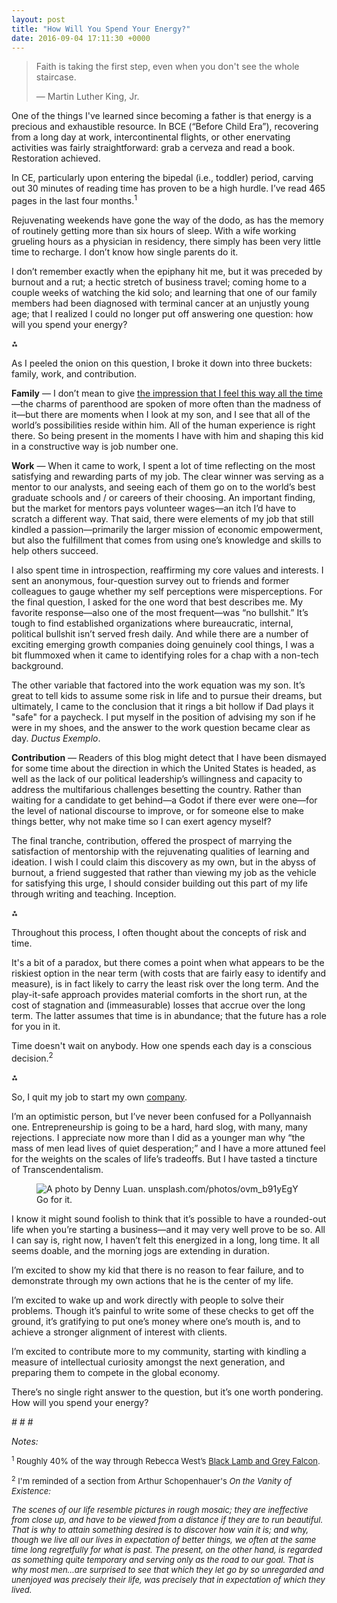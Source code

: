 ```yaml
---
layout: post
title: "How Will You Spend Your Energy?"
date: 2016-09-04 17:11:30 +0000
---
```


<!-- wp:quote -->
<blockquote class="wp-block-quote"><!-- wp:paragraph -->
<p>Faith is taking the first step, even when you don't see the whole staircase.</p>
<!-- /wp:paragraph -->

<!-- wp:paragraph -->
<p>— Martin Luther King, Jr.</p>
<!-- /wp:paragraph --></blockquote>
<!-- /wp:quote -->

<!-- wp:paragraph -->
<p>One of the things I've learned since becoming a father is that energy is a precious and exhaustible resource. In BCE (“Before Child Era”), recovering from a long day at work, intercontinental flights, or other enervating activities was fairly straightforward: grab a cerveza and read a book. Restoration achieved.</p>
<!-- /wp:paragraph -->

<!-- wp:paragraph -->
<p>In CE, particularly upon entering the bipedal (i.e., toddler) period, carving out 30 minutes of reading time has proven to be a high hurdle. I’ve read 465 pages in the last four months.<sup>1</sup></p>
<!-- /wp:paragraph -->

<!-- wp:paragraph -->
<p>Rejuvenating weekends have gone the way of the dodo, as has the memory of routinely getting more than six hours of sleep. With a wife working grueling hours as a physician in residency, there simply has been very little time to recharge. I don’t know how single parents do it.</p>
<!-- /wp:paragraph -->

<!-- wp:paragraph -->
<p>I don’t remember exactly when the epiphany hit me, but it was preceded by burnout and a rut; a hectic stretch of business travel; coming home to a couple weeks of watching the kid solo; and learning that one of our family members had been diagnosed with terminal cancer at an unjustly young age; that I realized I could no longer put off answering one question: how will you spend your energy?</p>
<!-- /wp:paragraph -->

<!-- wp:more -->
<!--more-->
<!-- /wp:more -->

<!-- wp:paragraph {"align":"center"} -->
<p class="has-text-align-center">⁂</p>
<!-- /wp:paragraph -->

<!-- wp:paragraph -->
<p>As I peeled the onion on this question, I broke it down into three buckets: family, work, and contribution.</p>
<!-- /wp:paragraph -->

<!-- wp:paragraph {"style":{"elements":{"link":{"color":{"text":"var:preset|color|primary"}}}}} -->
<p class="has-link-color"><b>Family</b> — I don’t mean to give <a href="https://unpassaggio.wordpress.com/2015/01/26/life-to-come/">the impression that I feel this way all the time</a>—the charms of parenthood are spoken of more often than the madness of it—but there are moments when I look at my son, and I see that all of the world’s possibilities reside within him. All of the human experience is right there. So being present in the moments I have with him and shaping this kid in a constructive way is job number one.</p>
<!-- /wp:paragraph -->

<!-- wp:paragraph -->
<p><b>Work</b> — When it came to work, I spent a lot of time reflecting on the most satisfying and rewarding parts of my job. The clear winner was serving as a mentor to our analysts, and seeing each of them go on to the world’s best graduate schools and / or careers of their choosing. An important finding, but the market for mentors pays volunteer wages—an itch I’d have to scratch a different way. That said, there were elements of my job that still kindled a passion—primarily the larger mission of economic empowerment, but also the fulfillment that comes from using one’s knowledge and skills to help others succeed.</p>
<!-- /wp:paragraph -->

<!-- wp:paragraph -->
<p>I also spent time in introspection, reaffirming my core values and interests. I sent an anonymous, four-question survey out to friends and former colleagues to gauge whether my self perceptions were misperceptions. For the final question, I asked for the one word that best describes me. My favorite response—also one of the most frequent—was “no bullshit.” It’s tough to find established organizations where bureaucratic, internal, political bullshit isn’t served fresh daily. And while there are a number of exciting emerging growth companies doing genuinely cool things, I was a bit flummoxed when it came to identifying roles for a chap with a non-tech background.</p>
<!-- /wp:paragraph -->

<!-- wp:paragraph -->
<p>The other variable that factored into the work equation was my son. It’s great to tell kids to assume some risk in life and to pursue their dreams, but ultimately, I came to the conclusion that it rings a bit hollow if Dad plays it "safe" for a paycheck. I put myself in the position of advising my son if he were in my shoes, and the answer to the work question became clear as day.&nbsp;<i>Ductus Exemplo</i>.</p>
<!-- /wp:paragraph -->

<!-- wp:paragraph -->
<p><b>Contribution</b> —<b> </b>Readers of this blog might detect that I have been dismayed for some time about the direction in which the United States is headed, as well as the lack of our political leadership’s willingness and capacity to address the multifarious challenges besetting the country. Rather than waiting for a candidate to get behind—a Godot if there ever were one—for the level of national discourse to improve, or for someone else to make things better, why not make time so I can exert agency myself?</p>
<!-- /wp:paragraph -->

<!-- wp:paragraph -->
<p>The final tranche, contribution, offered the prospect of marrying the satisfaction of mentorship with the rejuvenating qualities of learning and ideation. I wish I could claim this discovery as my own, but in the abyss of burnout, a friend suggested that rather than viewing my job as the vehicle for satisfying this urge, I should consider building out this part of my life through writing and teaching. Inception.</p>
<!-- /wp:paragraph -->

<!-- wp:paragraph {"align":"center"} -->
<p class="has-text-align-center">⁂</p>
<!-- /wp:paragraph -->

<!-- wp:paragraph -->
<p>Throughout this process, I often&nbsp;thought about the concepts of risk and time.</p>
<!-- /wp:paragraph -->

<!-- wp:paragraph -->
<p>It's a bit of a paradox, but there comes a point&nbsp;when what appears to be the riskiest option in the near term (with costs that are fairly easy to identify and measure), is in fact likely to carry the least risk over the long term. And&nbsp;the play-it-safe approach provides material comforts in the short run, at the cost of&nbsp;stagnation and (immeasurable) losses that accrue over the long term. The latter assumes that time is in abundance; that the future has a role for you in it.</p>
<!-- /wp:paragraph -->

<!-- wp:paragraph -->
<p>Time doesn't wait on anybody. How one&nbsp;spends each day is a conscious decision.<sup>2</sup></p>
<!-- /wp:paragraph -->

<!-- wp:paragraph {"align":"center"} -->
<p class="has-text-align-center">⁂</p>
<!-- /wp:paragraph -->

<!-- wp:paragraph {"style":{"elements":{"link":{"color":{"text":"var:preset|color|primary"}}}}} -->
<p class="has-link-color">So, I quit my job to start my own <a href="http://www.porticoadvisers.com">company</a>.</p>
<!-- /wp:paragraph -->

<!-- wp:paragraph -->
<p>I’m an optimistic person, but I’ve never been confused for a Pollyannaish one. Entrepreneurship is going to be a hard, hard slog, with many, many rejections. I appreciate now more than I did as a younger man why “the mass of men lead lives of quiet desperation;” and I have a more attuned feel for the weights on the scales of life’s tradeoffs. But I have tasted a tincture of Transcendentalism.</p>
<!-- /wp:paragraph -->

<!-- wp:image {"align":"none","id":726,"className":"size-full wp-image-726"} -->
<figure class="wp-block-image alignnone size-full wp-image-726"><img src="https://caseyjr.org/wp-content/uploads/2016/09/leap.jpg" alt="A photo by Denny Luan. unsplash.com/photos/ovm_b91yEgY" class="wp-image-726" /><figcaption class="wp-element-caption">Go for it.</figcaption></figure>
<!-- /wp:image -->

<!-- wp:paragraph -->
<p>I know it might sound foolish to think that it’s possible to have a rounded-out life when you’re starting a business—and it may very well prove to be so. All I can say is, right now, I haven’t felt this energized in a long, long time. It all seems doable, and the morning jogs are extending in duration.</p>
<!-- /wp:paragraph -->

<!-- wp:paragraph -->
<p>I’m excited to show my kid that there is no reason to fear failure, and to demonstrate through my own actions that he is the center of my life.</p>
<!-- /wp:paragraph -->

<!-- wp:paragraph -->
<p>I’m excited to wake up and work directly with people to solve their problems. Though it’s painful to write some of these checks to get off the ground,&nbsp;it’s gratifying to put one’s money where one’s mouth is, and to achieve a stronger alignment of interest with clients.</p>
<!-- /wp:paragraph -->

<!-- wp:paragraph -->
<p>I’m excited to contribute more to my community, starting with kindling a measure of intellectual curiosity amongst the next generation, and preparing them to compete in the global economy.</p>
<!-- /wp:paragraph -->

<!-- wp:paragraph -->
<p>There’s no single right answer to the question, but it’s one worth pondering. How will you spend your energy?</p>
<!-- /wp:paragraph -->

<!-- wp:paragraph {"align":"center"} -->
<p class="has-text-align-center"><em># # #</em></p>
<!-- /wp:paragraph -->

<!-- wp:paragraph -->
<p><em>Notes:<br>
</em><span style="font-size:small"><sup><br>
1</sup> Roughly 40% of the way through Rebecca West’s <u>Black Lamb and Grey Falcon</u>.</span></p>
<!-- /wp:paragraph -->

<!-- wp:paragraph -->
<p><span style="font-size:small"><sup>2</sup> I'm reminded of a section from Arthur Schopenhauer's <i>On the Vanity of Existence:</i></span></p>
<!-- /wp:paragraph -->

<!-- wp:paragraph -->
<p><em><span style="font-size:small">The scenes of our life resemble pictures in rough mosaic; they are ineffective from close up, and have to be viewed from a distance if they are to run beautiful. That is why to attain something desired is to discover how vain it is; and why, though we live all our lives in expectation of better things, we often at the same time long regretfully for what is past. The present, on the other hand, is regarded as something quite temporary and serving only as the road to our goal. That is why most men...are surprised to see that which they let go by so unregarded and unenjoyed was precisely their life, was precisely that in expectation of which they lived.</span></em></p>
<!-- /wp:paragraph -->

<!-- wp:paragraph -->
<p></p>
<!-- /wp:paragraph -->
